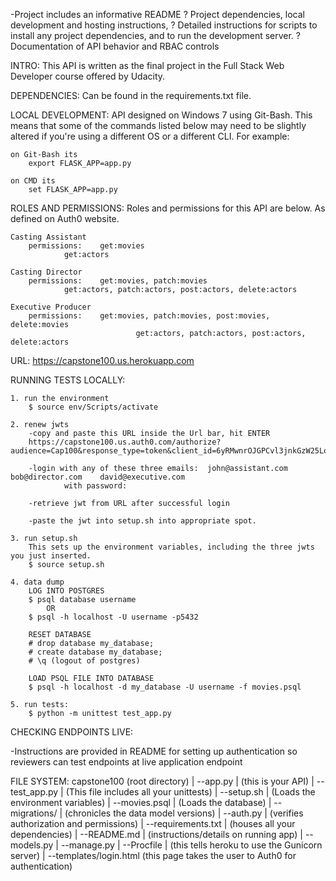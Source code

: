 -Project includes an informative README
        ? Project dependencies, local development and hosting
        instructions,
        ? Detailed instructions for scripts to install any
        project dependencies, and to run the development server.
        ? Documentation of API behavior and RBAC controls

INTRO:
	This API is written as the final project in the Full 
	Stack Web Developer course offered by Udacity.


DEPENDENCIES:
	Can be found in the requirements.txt file.


LOCAL DEVELOPMENT:
	API designed on Windows 7 using Git-Bash. This means
	that some of the commands listed below may need to be
	slightly altered if you're using a different OS or a 
	different CLI. For example: 
	
	on Git-Bash its 	
		export FLASK_APP=app.py
	
	on CMD its
		set FLASK_APP=app.py


ROLES AND PERMISSIONS:
	Roles and permissions for this API are below. As defined
	on Auth0 website.

	Casting Assistant
		permissions: 	get:movies
				get:actors

	Casting Director
		permissions: 	get:movies, patch:movies
				get:actors, patch:actors, post:actors, delete:actors

	Executive Producer
		permissions:	get:movies, patch:movies, post:movies, delete:movies
                                get:actors, patch:actors, post:actors, delete:actors


URL:
	https://capstone100.us.herokuapp.com



RUNNING TESTS LOCALLY:


	1. run the environment
		$ source env/Scripts/activate

	2. renew jwts
		-copy and paste this URL inside the Url bar, hit ENTER 
		https://capstone100.us.auth0.com/authorize?audience=Cap100&response_type=token&client_id=6yRMwnrOJGPCvl3jnkGzW25LopesQaPa&redirect_uri=https://capstone100.herokuapp.com/movies

		-login with any of these three emails:	john@assistant.com 	bob@director.com	david@executive.com
				with password:

		-retrieve jwt from URL after successful login

		-paste the jwt into setup.sh into appropriate spot.
	
	3. run setup.sh
		This sets up the environment variables, including the three jwts you just inserted.
		$ source setup.sh

	4. data dump
		LOG INTO POSTGRES
		$ psql database username
			OR
		$ psql -h localhost -U username -p5432

		RESET DATABASE
		# drop database my_database;
		# create database my_database;
		# \q (logout of postgres)

		LOAD PSQL FILE INTO DATABASE
		$ psql -h localhost -d my_database -U username -f movies.psql

	5. run tests:
		$ python -m unittest test_app.py




CHECKING ENDPOINTS LIVE:

-Instructions are provided in README for setting up
authentication so reviewers can test endpoints at live
application endpoint




FILE SYSTEM:
	capstone100 (root directory)
		|
		--app.py 
		|  (this is your API)
		|
		--test_app.py 
		|  (This file includes all your unittests)
		|
		--setup.sh 
		|  (Loads the environment variables)
		|
		--movies.psql 
		|  (Loads the database) 
		|
		--migrations/ 
		|  (chronicles the data model versions)
		|
		--auth.py
		|  (verifies authorization and permissions)
		|
		--requirements.txt
		|  (houses all your dependencies)
		|
		--README.md 
		|  (instructions/details on running app)
		|
		--models.py
		|
		--manage.py
		|
		--Procfile 
		|  (this tells heroku to use the Gunicorn server)
		|
		--templates/login.html 
		   (this page takes the user to Auth0 for authentication)

